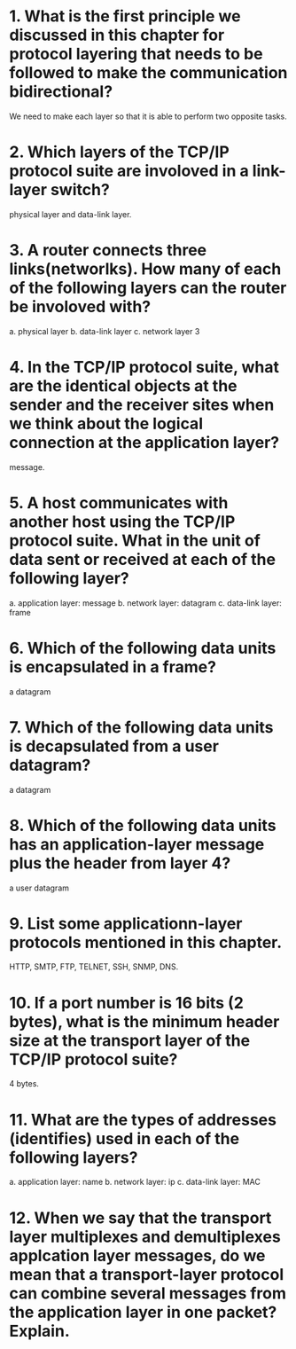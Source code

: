 # 1. What is the first principle we discussed in this chapter for protocol layering that needs to be followed to make the communication bidirectional?
We need to make each layer so that it is able to perform two opposite tasks.

# 2. Which layers of the TCP/IP protocol suite are involoved in a link-layer switch?
physical layer and data-link layer.

# 3. A router connects three links(networlks). How many of each of the following layers can the router be involoved with?
a. physical layer b. data-link layer c. network layer 
3

# 4. In the TCP/IP protocol suite, what are the identical objects at the sender and the receiver sites when we think about the logical connection at the application layer?
message.

# 5. A host communicates with another host using the TCP/IP protocol suite. What in the unit of data sent or received at each of the following layer?
a. application layer: message
b. network layer: datagram
c. data-link layer: frame

# 6. Which of the following data units is encapsulated in a frame?
a datagram

# 7. Which of the following data units is decapsulated from a user datagram?
a datagram

# 8. Which of the following data units has an application-layer message plus the header from layer 4?
a user datagram

# 9. List some applicationn-layer protocols mentioned in this chapter.
HTTP, SMTP, FTP, TELNET, SSH, SNMP, DNS.

# 10. If a port number is 16 bits (2 bytes), what is the minimum header size at the transport layer of the TCP/IP protocol suite?
4 bytes.

# 11. What are the types of addresses (identifies) used in each of the following layers?
a. application layer: name
b. network layer: ip
c. data-link layer: MAC

# 12. When we say that the transport layer multiplexes and demultiplexes applcation layer messages, do we mean that a transport-layer protocol can combine several messages from the application layer in one packet? Explain.
